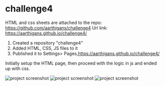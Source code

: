 # challenge4

HTML and css sheets are attached to the repo: https://github.com/aarthigans/challenge4
Url link: https://aarthigans.github.io/challenge4/

1. Created a repository "challenge4"
2. Added HTML, CSS, JS files to it
3. Published it to Settings> Pages,https://aarthigans.github.io/challenge4/

Initially setup the HTML page, then proceed with the logic in js and ended up with css. 

![project screenshot]([https://github.com/aarthigans/](https://github.com/aarthigans/challenge4/blob/main/images/start.png))
![project screenshot]([https://github.com/aarthigans/](https://github.com/aarthigans/challenge4/blob/main/images/middle.png))
![project screenshot]([https://github.com/aarthigans/]https://github.com/aarthigans/challenge4/blob/main/images/end.png)
